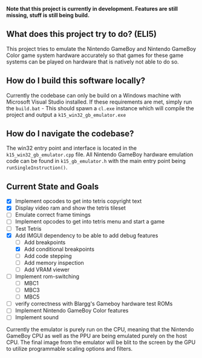 **Note that this project is currently in development. Features are still missing, stuff is still being build.**

## What does this project try to do? (ELI5)
This project tries to emulate the Nintendo GameBoy and Nintendo GameBoy Color game system hardware accurately so that games for these game systems can be played on hardware
that is natively not able to do so.

## How do I build this software locally?

Currently the codebase can only be build on a Windows machine with Microsoft Visual Studio installed.
If these requirements are met, simply run the `build.bat` - This should spawn a `cl.exe` instance which will compile
the project and output a `k15_win32_gb_emulator.exe`

## How do I navigate the codebase?

The win32 entry point and interface is located in the `k15_win32_gb_emulator.cpp` file.
All Nintendo GameBoy hardware emulation code can be found in `k15_gb_emulator.h` with the main entry point being `runSingleInstruction()`.

## Current State and Goals

- [x] Implement opcodes to get into tetris copyright text
- [x] Display video ram and show the tetris tileset
- [ ] Emulate correct frame timings
- [ ] Implement opcodes to get into tetris menu and start a game
- [ ] Test Tetris
- [x] Add IMGUI dependency to be able to add debug features
  - [ ] Add breakpoints
  - [x] Add conditional breakpoints
  - [ ] Add code stepping
  - [ ] Add memory inspection
  - [ ] Add VRAM viewer
- [ ] Implement rom-switching
  - [ ] MBC1
  - [ ] MBC3
  - [ ] MBC5
- [ ] verify correctness with Blargg's Gameboy hardware test ROMs
- [ ] Implement Nintendo GameBoy Color features
- [ ] Implement sound

Currently the emulator is purely run on the CPU, meaning that the Nintendo GameBoy CPU as well as the PPU are being emulated purely on the host CPU.
The final image from the emulator will be blit to the screen by the GPU to utilize programmable scaling options and filters.
